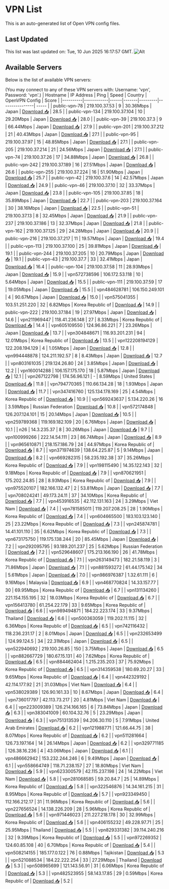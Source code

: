 # VPN List

This is an auto-generated list of Open VPN config files.

## Last Updated

This list was last updated on: Tue, 10 Jun 2025 16:17:57 GMT.
![Alt](https://repobeats.axiom.co/api/embed/186b98318ef1479477931607c1ad7d823f12451f.svg "Repobeats analytics image")

## Available Servers

Below is the list of available VPN servers:

(You may connect to any of these VPN servers with: Username: 'vpn', Password: 'vpn'.)
| Hostname | IP Address | Ping | Speed | Country | OpenVPN Config | Score |
|----------|------------|------|-------|---------|----------------| ----- |
| public-vpn-78 | 219.100.37.53 | 9 | 30.36Mbps | Japan | [Download 📥](./configs/server_0_JP.ovpn) | 28.5 |
| public-vpn-134 | 219.100.37.104 | 10 | 29.20Mbps | Japan | [Download 📥](./configs/server_1_JP.ovpn) | 28.0 |
| public-vpn-39 | 219.100.37.3 | 9 | 66.44Mbps | Japan | [Download 📥](./configs/server_2_JP.ovpn) | 27.9 |
| public-vpn-201 | 219.100.37.212 | 21 | 40.43Mbps | Japan | [Download 📥](./configs/server_3_JP.ovpn) | 27.1 |
| public-vpn-95 | 219.100.37.97 | 15 | 48.85Mbps | Japan | [Download 📥](./configs/server_4_JP.ovpn) | 27.1 |
| public-vpn-205 | 219.100.37.214 | 21 | 24.56Mbps | Japan | [Download 📥](./configs/server_5_JP.ovpn) | 27.1 |
| public-vpn-74 | 219.100.37.26 | 17 | 34.88Mbps | Japan | [Download 📥](./configs/server_6_JP.ovpn) | 26.8 |
| public-vpn-242 | 219.100.37.189 | 16 | 27.51Mbps | Japan | [Download 📥](./configs/server_7_JP.ovpn) | 26.6 |
| public-vpn-255 | 219.100.37.224 | 16 | 51.90Mbps | Japan | [Download 📥](./configs/server_8_JP.ovpn) | 25.7 |
| public-vpn-42 | 219.100.37.6 | 14 | 42.57Mbps | Japan | [Download 📥](./configs/server_9_JP.ovpn) | 24.9 |
| public-vpn-46 | 219.100.37.10 | 32 | 33.37Mbps | Japan | [Download 📥](./configs/server_10_JP.ovpn) | 23.8 |
| public-vpn-105 | 219.100.37.85 | 18 | 35.89Mbps | Japan | [Download 📥](./configs/server_11_JP.ovpn) | 22.7 |
| public-vpn-203 | 219.100.37.164 | 30 | 38.16Mbps | Japan | [Download 📥](./configs/server_12_JP.ovpn) | 22.5 |
| public-vpn-51 | 219.100.37.13 | 8 | 32.45Mbps | Japan | [Download 📥](./configs/server_13_JP.ovpn) | 21.9 |
| public-vpn-237 | 219.100.37.186 | 13 | 32.37Mbps | Japan | [Download 📥](./configs/server_14_JP.ovpn) | 21.8 |
| public-vpn-162 | 219.100.37.125 | 29 | 24.28Mbps | Japan | [Download 📥](./configs/server_15_JP.ovpn) | 20.9 |
| public-vpn-216 | 219.100.37.217 | 11 | 19.57Mbps | Japan | [Download 📥](./configs/server_16_JP.ovpn) | 19.4 |
| public-vpn-113 | 219.100.37.100 | 25 | 39.81Mbps | Japan | [Download 📥](./configs/server_17_JP.ovpn) | 19.1 |
| public-vpn-244 | 219.100.37.205 | 10 | 20.79Mbps | Japan | [Download 📥](./configs/server_18_JP.ovpn) | 19.1 |
| public-vpn-43 | 219.100.37.7 | 33 | 32.41Mbps | Japan | [Download 📥](./configs/server_19_JP.ovpn) | 16.4 |
| public-vpn-104 | 219.100.37.58 | 11 | 28.93Mbps | Japan | [Download 📥](./configs/server_20_JP.ovpn) | 15.9 |
| vpn572738596 | 106.172.53.118 | 10 | 5.64Mbps | Japan | [Download 📥](./configs/server_21_JP.ovpn) | 15.5 |
| public-vpn-111 | 219.100.37.59 | 17 | 19.05Mbps | Japan | [Download 📥](./configs/server_22_JP.ovpn) | 15.5 |
| vpn484628781 | 106.150.249.101 | 4 | 90.67Mbps | Japan | [Download 📥](./configs/server_23_JP.ovpn) | 15.0 |
| vpn575041355 | 103.51.251.220 | 32 | 6.82Mbps | Korea Republic of | [Download 📥](./configs/server_24_KR.ovpn) | 14.9 |
| public-vpn-222 | 219.100.37.184 | 19 | 27.97Mbps | Japan | [Download 📥](./configs/server_25_JP.ovpn) | 14.6 |
| vpn211969447 | 118.41.236.148 | 27 | 8.33Mbps | Korea Republic of | [Download 📥](./configs/server_26_KR.ovpn) | 14.4 |
| vpn605109550 | 124.96.86.221 | 7 | 23.26Mbps | Japan | [Download 📥](./configs/server_27_JP.ovpn) | 13.7 |
| vpn304848671 | 116.93.201.231 | 94 | 12.01Mbps | Korea Republic of | [Download 📥](./configs/server_28_KR.ovpn) | 13.5 |
| vpn122208194129 | 122.208.194.129 | 4 | 1.05Mbps | Japan | [Download 📥](./configs/server_29_JP.ovpn) | 12.8 |
| vpn994448878 | 124.211.192.57 | 8 | 8.43Mbps | Japan | [Download 📥](./configs/server_30_JP.ovpn) | 12.7 |
| vpn803161035 | 219.124.26.80 | 24 | 3.85Mbps | Japan | [Download 📥](./configs/server_31_JP.ovpn) | 12.2 |
| vpn160014288 | 106.157.175.170 | 18 | 5.87Mbps | Japan | [Download 📥](./configs/server_32_JP.ovpn) | 12.1 |
| vpn267122798 | 174.56.96.121 | - | 8.59Mbps | United States | [Download 📥](./configs/server_33_US.ovpn) | 11.8 |
| vpn794770365 | 110.66.134.28 | 18 | 1.93Mbps | Japan | [Download 📥](./configs/server_34_JP.ovpn) | 11.7 |
| vpn347416760 | 125.134.178.169 | 25 | 4.54Mbps | Korea Republic of | [Download 📥](./configs/server_35_KR.ovpn) | 10.9 |
| vpn569243637 | 5.134.220.26 | 16 | 3.59Mbps | Russian Federation | [Download 📥](./configs/server_36_RU.ovpn) | 10.8 |
| vpn572174848 | 126.207.124.101 | 15 | 20.14Mbps | Japan | [Download 📥](./configs/server_37_JP.ovpn) | 10.5 |
| vpn259789368 | 119.169.182.109 | 20 | 6.76Mbps | Japan | [Download 📥](./configs/server_38_JP.ovpn) | 10.1 |
| n26 | 14.3.235.37 | 8 | 30.26Mbps | Japan | [Download 📥](./configs/server_39_JP.ovpn) | 9.7 |
| vpn100999266 | 222.14.54.111 | 23 | 86.74Mbps | Japan | [Download 📥](./configs/server_40_JP.ovpn) | 8.9 |
| vpn965610871 | 218.157.186.79 | 24 | 44.97Mbps | Korea Republic of | [Download 📥](./configs/server_41_KR.ovpn) | 8.7 |
| vpn371974639 | 138.64.225.87 | 5 | 9.14Mbps | Japan | [Download 📥](./configs/server_42_JP.ovpn) | 8.2 |
| vpn669282315 | 58.235.192.38 | 37 | 35.26Mbps | Korea Republic of | [Download 📥](./configs/server_43_KR.ovpn) | 7.9 |
| vpn198115490 | 14.35.122.143 | 32 | 9.18Mbps | Korea Republic of | [Download 📥](./configs/server_44_KR.ovpn) | 7.9 |
| vpn870621951 | 175.202.24.85 | 28 | 8.93Mbps | Korea Republic of | [Download 📥](./configs/server_45_KR.ovpn) | 7.9 |
| vpn975520107 | 182.166.132.47 | 2 | 53.81Mbps | Japan | [Download 📥](./configs/server_46_JP.ovpn) | 7.7 |
| vpn708024241 | 49.173.24.11 | 37 | 34.10Mbps | Korea Republic of | [Download 📥](./configs/server_47_KR.ovpn) | 7.7 |
| vpn453916535 | 42.112.131.163 | 24 | 3.29Mbps | Viet Nam | [Download 📥](./configs/server_48_VN.ovpn) | 7.4 |
| vpn781585011 | 119.207.208.25 | 28 | 1.90Mbps | Korea Republic of | [Download 📥](./configs/server_49_KR.ovpn) | 7.4 |
| vpn604665500 | 183.103.123.140 | 25 | 23.22Mbps | Korea Republic of | [Download 📥](./configs/server_50_KR.ovpn) | 7.3 |
| vpn245874781 | 14.41.101.110 | 35 | 6.62Mbps | Korea Republic of | [Download 📥](./configs/server_51_KR.ovpn) | 7.3 |
| vpn673175750 | 119.175.138.244 | 20 | 85.45Mbps | Japan | [Download 📥](./configs/server_52_JP.ovpn) | 7.2 |
| vpn292095795 | 93.189.201.237 | 25 | 5.62Mbps | Russian Federation | [Download 📥](./configs/server_53_RU.ovpn) | 7.2 |
| vpn529648607 | 175.213.166.190 | 26 | 41.78Mbps | Korea Republic of | [Download 📥](./configs/server_54_KR.ovpn) | 7.1 |
| vpn263149473 | 182.21.58.119 | 3 | 71.86Mbps | Japan | [Download 📥](./configs/server_55_JP.ovpn) | 7.1 |
| vpn881593272 | 61.44.175.142 | 34 | 5.61Mbps | Japan | [Download 📥](./configs/server_56_JP.ovpn) | 7.0 |
| vpn986976387 | 1.32.61.111 | 6 | 9.16Mbps | Malaysia | [Download 📥](./configs/server_57_MY.ovpn) | 6.9 |
| vpn468770824 | 14.33.157.77 | 30 | 69.95Mbps | Korea Republic of | [Download 📥](./configs/server_58_KR.ovpn) | 6.7 |
| vpn131134260 | 221.154.155.195 | 32 | 18.03Mbps | Korea Republic of | [Download 📥](./configs/server_59_KR.ovpn) | 6.7 |
| vpn156413780 | 61.254.22.179 | 33 | 9.65Mbps | Korea Republic of | [Download 📥](./configs/server_60_KR.ovpn) | 6.6 |
| vpn989494871 | 184.22.223.174 | 33 | 9.37Mbps | Thailand | [Download 📥](./configs/server_61_TH.ovpn) | 6.6 |
| vpn500363059 | 119.202.11.115 | 32 | 6.36Mbps | Korea Republic of | [Download 📥](./configs/server_62_KR.ovpn) | 6.5 |
| vpn742116432 | 118.236.231.17 | 2 | 8.01Mbps | Japan | [Download 📥](./configs/server_63_JP.ovpn) | 6.5 |
| vpn232653499 | 124.99.124.5 | 34 | 22.31Mbps | Japan | [Download 📥](./configs/server_64_JP.ovpn) | 6.5 |
| vpn522940692 | 219.100.26.85 | 150 | 3.75Mbps | Japan | [Download 📥](./configs/server_65_JP.ovpn) | 6.5 |
| vpn882667729 | 180.67.15.131 | 40 | 7.62Mbps | Korea Republic of | [Download 📥](./configs/server_66_KR.ovpn) | 6.5 |
| vpn884462404 | 1.215.235.203 | 37 | 75.92Mbps | Korea Republic of | [Download 📥](./configs/server_67_KR.ovpn) | 6.5 |
| vpn314359538 | 180.69.20.27 | 33 | 9.65Mbps | Korea Republic of | [Download 📥](./configs/server_68_KR.ovpn) | 6.4 |
| vpn442329192 | 42.114.177.92 | 21 | 31.03Mbps | Viet Nam | [Download 📥](./configs/server_69_VN.ovpn) | 6.4 |
| vpn538029389 | 126.90.161.33 | 10 | 8.67Mbps | Japan | [Download 📥](./configs/server_70_JP.ovpn) | 6.4 |
| vpn736017797 | 42.113.73.217 | 20 | 4.81Mbps | Viet Nam | [Download 📥](./configs/server_71_VN.ovpn) | 6.4 |
| vpn223009389 | 126.214.166.165 | 6 | 73.84Mbps | Japan | [Download 📥](./configs/server_72_JP.ovpn) | 6.3 |
| vpn383041009 | 60.104.32.76 | 5 | 23.29Mbps | Japan | [Download 📥](./configs/server_73_JP.ovpn) | 6.3 |
| vpn751313539 | 94.206.30.110 | 5 | 7.91Mbps | United Arab Emirates | [Download 📥](./configs/server_74_AE.ovpn) | 6.2 |
| vpn121988771 | 121.66.44.75 | 38 | 8.07Mbps | Korea Republic of | [Download 📥](./configs/server_75_KR.ovpn) | 6.2 |
| vpn511281664 | 126.73.197.164 | 14 | 26.14Mbps | Japan | [Download 📥](./configs/server_76_JP.ovpn) | 6.2 |
| vpn329771185 | 126.38.16.236 | 4 | 43.06Mbps | Japan | [Download 📥](./configs/server_77_JP.ovpn) | 6.1 |
| vpn486662942 | 153.232.244.246 | 6 | 9.49Mbps | Japan | [Download 📥](./configs/server_78_JP.ovpn) | 6.1 |
| vpn558664749 | 118.71.238.157 | 27 | 18.80Mbps | Viet Nam | [Download 📥](./configs/server_79_VN.ovpn) | 5.9 |
| vpn623300579 | 42.115.237.198 | 24 | 14.22Mbps | Viet Nam | [Download 📥](./configs/server_80_VN.ovpn) | 5.8 |
| vpn281068585 | 59.20.84.7 | 25 | 14.89Mbps | Korea Republic of | [Download 📥](./configs/server_81_KR.ovpn) | 5.8 |
| vpn322546876 | 14.34.161.215 | 31 | 8.95Mbps | Korea Republic of | [Download 📥](./configs/server_82_KR.ovpn) | 5.7 |
| vpn923349450 | 112.166.212.17 | 31 | 11.96Mbps | Korea Republic of | [Download 📥](./configs/server_83_KR.ovpn) | 5.6 |
| vpn227656524 | 14.138.226.209 | 28 | 5.96Mbps | Korea Republic of | [Download 📥](./configs/server_84_KR.ovpn) | 5.6 |
| vpn971446023 | 211.227.218.178 | 30 | 32.99Mbps | Korea Republic of | [Download 📥](./configs/server_85_KR.ovpn) | 5.6 |
| vpn406155232 | 49.228.97.71 | 25 | 25.95Mbps | Thailand | [Download 📥](./configs/server_86_TH.ovpn) | 5.5 |
| vpn829331382 | 39.114.240.216 | 32 | 9.39Mbps | Korea Republic of | [Download 📥](./configs/server_87_KR.ovpn) | 5.5 |
| vpn972269352 | 124.60.85.108 | 40 | 6.70Mbps | Korea Republic of | [Download 📥](./configs/server_88_KR.ovpn) | 5.4 |
| vpn508214155 | 185.177.0.122 | 76 | 0.88Mbps | Tajikistan | [Download 📥](./configs/server_89_TJ.ovpn) | 5.3 |
| vpn521088534 | 184.22.222.254 | 33 | 27.29Mbps | Thailand | [Download 📥](./configs/server_90_TH.ovpn) | 5.3 |
| vpn508965699 | 121.143.56.91 | 31 | 6.06Mbps | Korea Republic of | [Download 📥](./configs/server_91_KR.ovpn) | 5.3 |
| vpn482523955 | 58.143.17.85 | 29 | 0.59Mbps | Korea Republic of | [Download 📥](./configs/server_92_KR.ovpn) | 5.2 |
